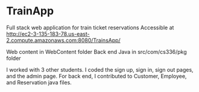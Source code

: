 # TrainApp
Full stack web application for train ticket reservations
Accessible at http://ec2-3-135-183-78.us-east-2.compute.amazonaws.com:8080/TrainsApp/

Web content in WebContent folder
Back end Java in src/com/cs336/pkg folder

I worked with 3 other students. I coded the sign up, sign in, sign out pages, and the admin page. For back end, I contributed to Customer, Employee, and Reservation java files.
